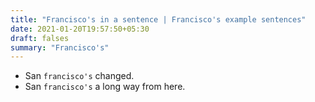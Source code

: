 ```yaml
---
title: "Francisco's in a sentence | Francisco's example sentences"
date: 2021-01-20T19:57:50+05:30
draft: falses
summary: "Francisco's"
---
```

- San `francisco's` changed.
- San `francisco's` a long way from here.
                 
